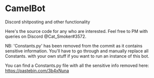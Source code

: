 # CamelBot
Discord shitposting and other functionality

Here's the source code for any who are interested. Feel free to PM with queries on Discord @Cat_Smoker#3572.

NB: 'Constants.py' has been removed from the commit as it contains sensitive information. You'll have to go through and manually replace all Constants.<X> with your own stuff if you want to run an instance of this bot.

You can find a Constants.py file with all the sensitive info removed here: https://pastebin.com/3b4xNuna

